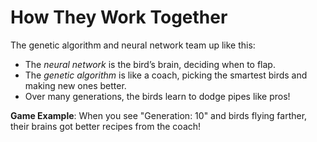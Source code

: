 # How They Work Together

The genetic algorithm and neural network team up like this:

- The _neural network_ is the bird’s brain, deciding when to flap.
- The _genetic algorithm_ is like a coach, picking the smartest birds and making new ones better.
- Over many generations, the birds learn to dodge pipes like pros!

**Game Example**: When you see "Generation: 10" and birds flying farther, their brains got better recipes from the coach!
